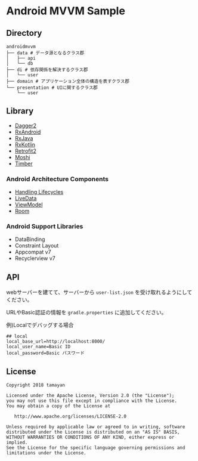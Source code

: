 # Android MVVM Sample

## Directory

```tree
androidmvvm
├── data # データ源となるクラス郡
│   ├── api
│   └── db
├── di # 依存関係を解決するクラス郡
│   └── user
├── domain # アプリケーション全体の構造を表すクラス郡
└── presentation # UIに関するクラス郡
    └── user
```

## Library

- [Dagger2](https://github.com/google/dagger)
- [RxAndroid](https://github.com/ReactiveX/RxAndroid)
- [RxJava](https://github.com/ReactiveX/RxJava)
- [RxKotlin](https://github.com/ReactiveX/RxKotlin)
- [Retrofit2](https://github.com/square/retrofit)
- [Moshi](https://github.com/square/moshi)
- [Timber](https://github.com/JakeWharton/timber)

### Android Architecture Components

- [Handling Lifecycles](https://developer.android.com/topic/libraries/architecture/lifecycle)
- [LiveData](https://developer.android.com/topic/libraries/architecture/livedata)
- [ViewModel](https://developer.android.com/topic/libraries/architecture/viewmodel)
- [Room](https://developer.android.com/topic/libraries/architecture/room)

### Android Support Libraries

- DataBinding
- Constraint Layout
- Appcompat v7
- Recyclerview v7

## API

webサーバーを建てて、サーバーから `user-list.json` を受け取れるようにしてください。

URLやBasic認証の情報を `gradle.properties` に追加してください。

例)Localでデバッグする場合

```gradle.properties
## local
local_base_url=http://localhost:8000/
local_user_name=Basic ID
local_password=Basic パスワード
```

## License

```LICENSE
Copyright 2018 tamayan

Licensed under the Apache License, Version 2.0 (the "License");
you may not use this file except in compliance with the License.
You may obtain a copy of the License at

   http://www.apache.org/licenses/LICENSE-2.0

Unless required by applicable law or agreed to in writing, software
distributed under the License is distributed on an "AS IS" BASIS,
WITHOUT WARRANTIES OR CONDITIONS OF ANY KIND, either express or implied.
See the License for the specific language governing permissions and
limitations under the License.
```
